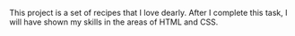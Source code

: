 This project is a set of recipes that I love dearly. After I complete this task, I will have shown my
skills in the areas of HTML and CSS.